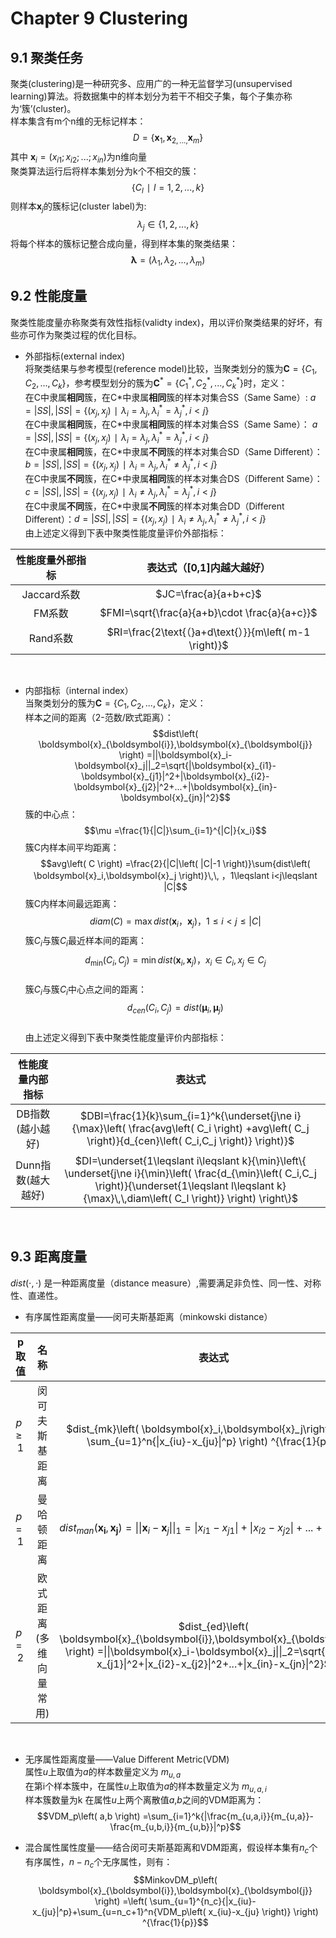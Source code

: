 # Chapter 9 Clustering
## 9.1 聚类任务
聚类(clustering)是一种研究多、应用广的一种无监督学习(unsupervised learning)算法。将数据集中的样本划分为若干不相交子集，每个子集亦称为‘簇’(cluster)。  
样本集含有m个n维的无标记样本：
$$D=\left\{ \boldsymbol{x}_1,\boldsymbol{x}_{2,...,}\boldsymbol{x}_m \right\}$$
其中 $\boldsymbol{x}_i=\left( x_{i1};x_{i2};...;x_{in} \right)$为n维向量  
聚类算法运行后将样本集划分为k个不相交的簇：
$$\left\{ C_l\,\, \mid \,\,l=1,2,...,k \right\}$$
则样本$\boldsymbol{x}_j$的簇标记(cluster label)为:
$$\lambda _j\in \left\{ 1,2,...,k \right\}$$
将每个样本的簇标记整合成向量，得到样本集的聚类结果：
$$\boldsymbol{\lambda }=\left( \lambda _1,\lambda _2,...,\lambda _m \right)$$    

## 9.2 性能度量
聚类性能度量亦称聚类有效性指标(validty index)，用以评价聚类结果的好坏，有些亦可作为聚类过程的优化目标。  
+ 外部指标(external index)  
将聚类结果与参考模型(reference model)比较，当聚类划分的簇为$\boldsymbol{C}=\left\{ C_1,C_2,...,C_k \right\}$，参考模型划分的簇为$\boldsymbol{C}^*=\left\{ C_{1}^{*},C_{2}^{*},...,C_{k}^{*} \right\}$时，定义：   
在C中隶属**相同**簇，在C\*中隶属**相同**簇的样本对集合SS（Same Same）:  $a=\left| SS \right|, \left| SS \right|=\left\{ \left( x_j,x_j \right) \,\, \mid \,\,\lambda _i=\lambda _j,\lambda _{i}^{*}=\lambda _{j}^{*},i<j \right\}$  
在C中隶属**相同**簇，在C\*中隶属**相同**簇的样本对集合SS（Same Same）：  $a=\left| SS \right|, \left| SS \right|=\left\{ \left( x_j,x_j \right) \,\, \mid \,\,\lambda _i=\lambda _j,\lambda _{i}^{*}=\lambda _{j}^{*},i<j \right\}$  
在C中隶属**相同**簇，在C\*中隶属**不同**簇的样本对集合SD（Same Different）： $b=\left| SS \right|, \left| SS \right|=\left\{ \left( x_j,x_j \right) \,\, \mid \,\,\lambda _i=\lambda _j,\lambda _{i}^{*}\ne \lambda _{j}^{*},i<j \right\}$  
在C中隶属**不同**簇，在C\*中隶属**相同**簇的样本对集合DS（Different Same）： $c=\left| SS \right|, \left| SS \right|=\left\{ \left( x_j,x_j \right) \,\, \mid \,\,\lambda _i\ne \lambda _j,\lambda _{i}^{*}=\lambda _{j}^{*},i<j \right\}$  
在C中隶属**不同**簇，在C\*中隶属**不同**簇的样本对集合DD（Different Different）：$d=\left| SS \right|, \left| SS \right|=\left\{ \left( x_j,x_j \right) \,\, \mid \,\,\lambda _i\ne \lambda _j,\lambda _{i}^{*}\ne \lambda _{j}^{*},i<j \right\}$  
由上述定义得到下表中聚类性能度量评价外部指标：  

| 性能度量外部指标 |  表达式（[0,1]内越大越好） |  
| :-------: | :------------: |  
| Jaccard系数 | $JC=\frac{a}{a+b+c}$ |  
| FM系数 | $FMI=\sqrt{\frac{a}{a+b}\cdot \frac{a}{a+c}}$ |  
| Rand系数 | $RI=\frac{2\text{（}a+d\text{）}}{m\left( m-1 \right)}$ |       

&nbsp; 
+ 内部指标（internal index）  
当聚类划分的簇为$\boldsymbol{C}=\left\{ C_1,C_2,...,C_k \right\}$，定义：  
样本之间的距离（2-范数/欧式距离）：$$dist\left( \boldsymbol{x}_{\boldsymbol{i}},\boldsymbol{x}_{\boldsymbol{j}} \right) =||\boldsymbol{x}_i-\boldsymbol{x}_j||_2=\sqrt{|\boldsymbol{x}_{i1}-\boldsymbol{x}_{j1}|^2+|\boldsymbol{x}_{i2}-\boldsymbol{x}_{j2}|^2+...+|\boldsymbol{x}_{in}-\boldsymbol{x}_{jn}|^2}$$ 
簇的中心点：$$\mu =\frac{1}{|C|}\sum_{i=1}^{|C|}{x_i}$$
簇C内样本间平均距离：$$avg\left( C \right) =\frac{2}{|C|\left( |C|-1 \right)}\sum{dist\left( \boldsymbol{x}_i,\boldsymbol{x}_j \right)}\,\,   ，1\leqslant i<j\leqslant |C|$$ 
簇C内样本间最远距离：  
$$diam\left( C \right) =\max dist\left( \boldsymbol{x}_i\text{，}\boldsymbol{x}_j \right)  ， 1\leqslant i<j\leqslant |C|$$
簇$C_i$与簇$C_i$最近样本间的距离：$$d_{\min}\left( C_i,C_j \right) =\min dist\left( \boldsymbol{x}_i,\boldsymbol{x}_j \right) ，    x_i\in C_i,x_j\in C_j$$  
簇$C_i$与簇$C_i$中心点之间的距离：$$d_{cen}\left( C_i,C_j \right) =dist\left( \boldsymbol{\mu }_i,\boldsymbol{\mu }_j \right)$$     
由上述定义得到下表中聚类性能度量评价内部指标： 

| 性能度量内部指标 |  表达式  |  
| :-------: | :------------: |
|DB指数(越小越好)| $DBI=\frac{1}{k}\sum_{i=1}^k{\underset{j\ne i}{\max}\left( \frac{avg\left( C_i \right) +avg\left( C_j \right)}{d_{cen}\left( C_i,C_j \right)} \right)}$|
|Dunn指数(越大越好)|$DI=\underset{1\leqslant i\leqslant k}{\min}\left\{ \underset{j\ne i}{\min}\left( \frac{d_{\min}\left( C_i,C_j \right)}{\underset{1\leqslant l\leqslant k}{\max}\,\,diam\left( C_l \right)} \right) \right\}$|     

&nbsp; 
## 9.3 距离度量
$dist\left( \cdot ,\cdot \right)$  是一种距离度量（distance measure）,需要满足非负性、同一性、对称性、直递性。  
+ 有序属性距离度量——闵可夫斯基距离（minkowski distance）

| p 取值 | 名称 |  表达式  |  
| :-------: | :------------: | :------------------------------------------------------: |
| $p\geqslant 1$ |闵可夫斯基距离   |   $dist_{mk}\left( \boldsymbol{x}_i,\boldsymbol{x}_j\right)=\left( \sum_{u=1}^n{\|x_{iu}-x_{ju}\|^p} \right) ^{\frac{1}{p}}$ |
|$p=1$|曼哈顿距离|$dist_{man}\left( \boldsymbol{x}_{\boldsymbol{i}},\boldsymbol{x}_{\boldsymbol{j}} \right) =\|\|\boldsymbol{x}_i-\boldsymbol{x}_j\|\|_1=\|x_{i1}-x_{j1}\|+\|x_{i2}-x_{j2}\|+...+\|x_{in}-x_{jn}\|$ |
|$p=2$|欧式距离(多维向量常用)|$dist_{ed}\left( \boldsymbol{x}_{\boldsymbol{i}},\boldsymbol{x}_{\boldsymbol{j}} \right) =\|\|\boldsymbol{x}_i-\boldsymbol{x}_j\|\|_2=\sqrt{\|x_{i1}-x_{j1}\|^2+\|x_{i2}-x_{j2}\|^2+...+\|x_{in}-x_{jn}\|^2}$|

&nbsp; 
+ 无序属性距离度量——Value Different Metric(VDM)  
属性*u*上取值为*a*的样本数量定义为 $m_{u,a}$  
在第i个样本簇中，在属性*u*上取值为*a*的样本数量定义为 $m_{u,a,i}$  
样本簇数量为k
在属性*u*上两个离散值*a*,*b*之间的VDM距离为：
$$VDM_p\left( a,b \right) =\sum_{i=1}^k{|\frac{m_{u,a,i}}{m_{u,a}}-\frac{m_{u,b,i}}{m_{u,b}}|^p}$$  

+ 混合属性属性度量——结合闵可夫斯基距离和VDM距离，假设样本集有$n_{c}$个有序属性，$n-n_{c}$个无序属性，则有：
$$MinkovDM_p\left( \boldsymbol{x}_{\boldsymbol{i}},\boldsymbol{x}_{\boldsymbol{j}} \right) =\left( \sum_{u=1}^{n_c}{|x_{iu}-x_{ju}|^p}+\sum_{u=n_c+1}^n{VDM_p\left( x_{iu}-x_{ju} \right)} \right) ^{\frac{1}{p}}$$
























